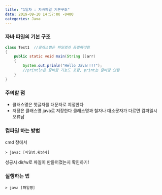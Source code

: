 ```yaml
---
title: "1일차 : 자바파일 기본구조"
date: 2019-09-10 14:57:00 -0400
categories: Java
---
```


### 자바 파일의 기본 구조

```java
class Test1  //클래스명은 파일명과 동일해야함
{
	public static void main(String []arr)
	{
		System.out.prinln("Hello Java!!!!"); 
		//println은 줄바꿈 기능도 포함, print는 줄바꿈 안됨
	}
}
```

### 주의할 점
* 클래스명은 첫글자를 대문자로 지정한다
* 저장은 클래스명.java로 저장한다
클래스명과 철자나 대소문자가 다르면 컴파일시 오류남

### 컴파일 하는 방법
cmd 창에서
```
> javac [파일명.확장자]
```
성공시 dir/w로 파일이 만들어졌는지 확인하기!

### 실행하는 법
```
> java [파일명]
```

